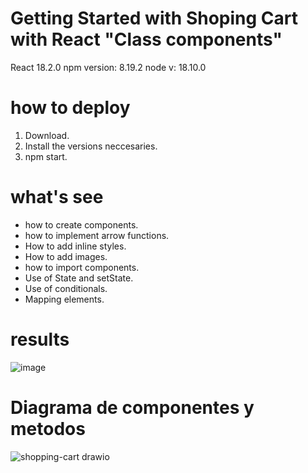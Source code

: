 # Getting Started with Shoping Cart with React "Class components"

React 18.2.0
npm version: 8.19.2
node v: 18.10.0

# how to deploy

1. Download.
2. Install the versions neccesaries.
3. npm start.

# what's see

- how to create components.
- how to implement arrow functions.
- How to add inline styles.
- How to add images.
- how to import components.
- Use of State and setState.
- Use of conditionals.
- Mapping elements.

# results
![image](https://user-images.githubusercontent.com/105386105/212759285-a941b262-395f-42e0-8987-397827a9e2ec.png)

# Diagrama de componentes y metodos

![shopping-cart drawio](https://user-images.githubusercontent.com/105386105/212762178-0b270d94-975c-4364-ab09-a4762acb4b62.png)
